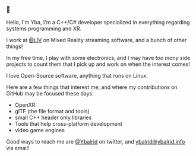 ### 👋

Hello, I'm Yba, I'm a C++/C# developer specialized in everything regarding systems programming and XR.

I work at [@LIV](https://liv.tv) on Mixed Reality streaming software, and a bunch of other things!

In my free time, I play with some electronics, and I may have *too many* side projects to count them that I pick up and work on when the interest comes!

I love Open-Source software, anything that runs on Linux. 

Here are a few things that interest me, and where my contributions on GitHub may be focused these days:

- OpenXR
- glTF (the file format and tools)
- small C++ header only libraries
- Tools that help cross-platform development
- video game engines

Good ways to reach me are [@Ybalrid](https://www.twitter.com/Ybalrid) on twitter, and [ybalrid@ybalrid.info](mailto:ybalrid@ybalrid.info) via email!

<!--
**Ybalrid/Ybalrid** is a ✨ _special_ ✨ repository because its `README.md` (this file) appears on your GitHub profile.

Here are some ideas to get you started:

- 🔭 I’m currently working on ...
- 🌱 I’m currently learning ...
- 👯 I’m looking to collaborate on ...
- 🤔 I’m looking for help with ...
- 💬 Ask me about ...
- 📫 How to reach me: ...
- 😄 Pronouns: ...
- ⚡ Fun fact: ...
-->

